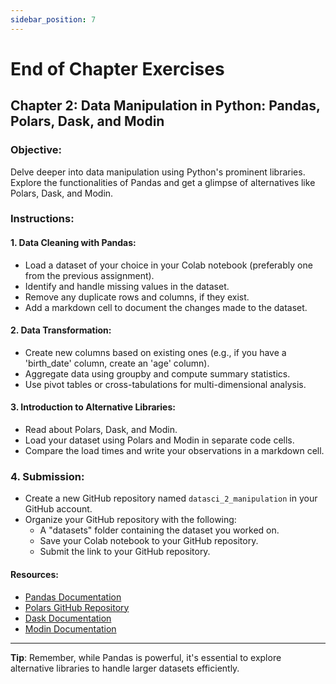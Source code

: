 ```yaml
---
sidebar_position: 7
---
```

# End of Chapter Exercises

## **Chapter 2: Data Manipulation in Python: Pandas, Polars, Dask, and Modin**

### **Objective**: 
Delve deeper into data manipulation using Python's prominent libraries. Explore the functionalities of Pandas and get a glimpse of alternatives like Polars, Dask, and Modin.

### **Instructions**:

#### **1. Data Cleaning with Pandas:**
- Load a dataset of your choice in your Colab notebook (preferably one from the previous assignment).
- Identify and handle missing values in the dataset.
- Remove any duplicate rows and columns, if they exist.
- Add a markdown cell to document the changes made to the dataset.

#### **2. Data Transformation:**
- Create new columns based on existing ones (e.g., if you have a 'birth_date' column, create an 'age' column).
- Aggregate data using groupby and compute summary statistics.
- Use pivot tables or cross-tabulations for multi-dimensional analysis.

#### **3. Introduction to Alternative Libraries:**
- Read about Polars, Dask, and Modin.
- Load your dataset using Polars and Modin in separate code cells.
- Compare the load times and write your observations in a markdown cell.

### **4. Submission**:
- Create a new GitHub repository named `datasci_2_manipulation` in your GitHub account.
- Organize your GitHub repository with the following:
  - A "datasets" folder containing the dataset you worked on.
  - Save your Colab notebook to your GitHub repository.
  - Submit the link to your GitHub repository.

#### **Resources:**

- [Pandas Documentation](https://pandas.pydata.org/docs/)
- [Polars GitHub Repository](https://github.com/pola-rs/polars)
- [Dask Documentation](https://docs.dask.org/en/latest/)
- [Modin Documentation](https://modin.readthedocs.io/en/latest/)

---

**Tip**: Remember, while Pandas is powerful, it's essential to explore alternative libraries to handle larger datasets efficiently.
